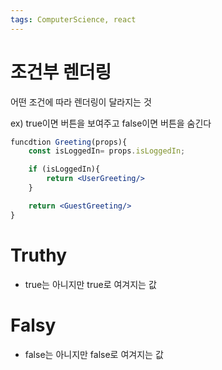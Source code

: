 ```yaml
---
tags: ComputerScience, react
---
```

# 조건부 렌더링

어떤 조건에 따라 렌더링이 달라지는 것

ex) true이면 버튼을 보여주고 false이면 버튼을 숨긴다


``` jsx
funcdtion Greeting(props){
	const isLoggedIn= props.isLoggedIn;

	if (isLoggedIn){
		return <UserGreeting/>
	}

	return <GuestGreeting/>
}
```


# Truthy

- true는 아니지만 true로 여겨지는 값

# Falsy

- false는 아니지만 false로 여겨지는 값

